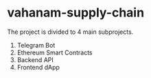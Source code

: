 # vahanam-supply-chain

The project is divided to 4 main subprojects.

1. Telegram Bot
2. Ethereum Smart Contracts
3. Backend API
4. Frontend dApp
